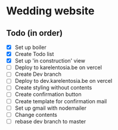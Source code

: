 # Wedding website

## Todo (in order)
- [x] Set up boiler
- [x] Create Todo list
- [x] Set up 'in construction' view
- [ ] Deploy to karelentosia.be on vercel
- [ ] Create Dev branch
- [ ] Deploy to dev.karelentosia.be on vercel
- [ ] Create styling without contents
- [ ] Create confirmation button
- [ ] Create template for confirmation mail
- [ ] Set up gmail with nodemailer
- [ ] Change contents
- [ ] rebase dev branch to master
